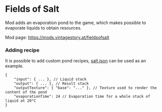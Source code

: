 # Fields of Salt

Mod adds an evaporation pond to the game, which makes possible to evaporate liquids to obtain resources.

Mod page: https://mods.vintagestory.at/fieldsofsalt

### Adding recipe
It is possible to add custom pond recipes, [salt.json](https://github.com/Xytabich/FieldsOfSalt/blob/master/assets/fieldsofsalt/recipes/evaporationpond/salt.json) can be used as an example.
```
{
    "input": { ... }, // Liquid stack
    "output": { ... }, // Result stack
    "outputTexture": { "base": "..." }, // Texture used to render the content of the pond
    "evaporationTime": 24 // Evaporation time for a whole stack of liquid at 20°C
}
```
